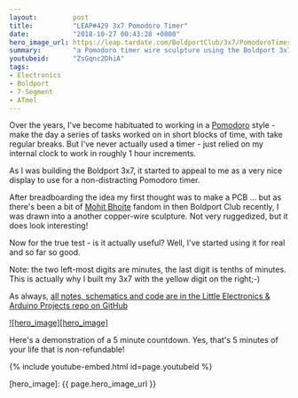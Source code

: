 ```yaml
---
layout:         post
title:          "LEAP#429 3x7 Pomodoro Timer"
date:           "2018-10-27 00:43:28 +0800"
hero_image_url: https://leap.tardate.com/BoldportClub/3x7/PomodoroTimer/assets/PomodoroTimer_build.jpg
summary:        "a Pomodoro timer wire sculpture using the Boldport 3x7 display and an ATmega328"
youtubeid:      "ZsGqnc2DhiA"
tags:
- Electronics
- Boldport
- 7-Segment
- ATmel
---
```



Over the years, I've become habituated to working in a [Pomodoro](https://en.wikipedia.org/wiki/Pomodoro_Technique) style -
make the day a series of tasks worked on in short blocks of time, with take regular breaks.
But I've never actually used a timer - just relied on my internal clock to work in roughly 1 hour increments.

As I was building the Boldport 3x7, it started to appeal to me as a very nice display to use for a non-distracting Pomodoro timer.

After breadboarding the idea my first thought was to make a PCB ... but as there's been a bit of
[Mohit Bhoite](https://twitter.com/MohitBhoite) fandom in then Boldport Club recently, I was drawn into a another copper-wire sculpture.
Not very ruggedized, but it does look interesting!

Now for the true test - is it actually useful? Well, I've started using it for real and so far so good.

Note: the two left-most digits are minutes, the last digit is tenths of minutes.
This is actually why I built my 3x7 with the yellow
digit on the right;-)

As always, [all notes, schematics and code are in the Little Electronics & Arduino Projects repo on GitHub][project]

[![hero_image][hero_image]][project]

Here's a demonstration of a 5 minute countdown. Yes, that's 5 minutes of your life that is non-refundable!

{% include youtube-embed.html id=page.youtubeid %}

[leap]: https://leap.tardate.com
[project]: https://github.com/tardate/LittleArduinoProjects/tree/master/BoldportClub/3x7/PomodoroTimer
[hero_image]: {{ page.hero_image_url }}
